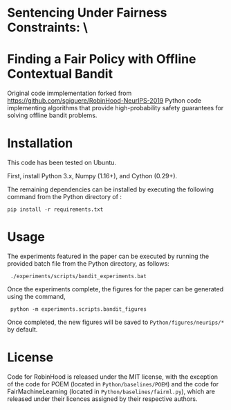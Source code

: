 # Sentencing Under Fairness Constraints: \\
# Finding a Fair Policy with Offline Contextual Bandit

Original code immplementation forked from https://github.com/sgiguere/RobinHood-NeurIPS-2019
Python code implementing algorithms that provide high-probability safety guarantees for solving offline bandit problems.

# Installation

This code has been tested on Ubuntu.

First, install Python 3.x, Numpy (1.16+), and Cython (0.29+).

The remaining dependencies can be installed by executing the following command from the Python directory of : 

	pip install -r requirements.txt

# Usage

The experiments featured in the paper can be executed by running the provided batch file from the Python directory, as follows:

     ./experiments/scripts/bandit_experiments.bat
     
Once the experiments complete, the figures for the paper can be generated using the command, 

     python -m experiments.scripts.bandit_figures
     
Once completed, the new figures will be saved to `Python/figures/neurips/*` by default.

# License

Code for RobinHood is released under the MIT license, with the exception of the code for POEM (located in `Python/baselines/POEM`) and the code for FairMachineLearning (located in `Python/baselines/fairml.py`), which are released under their licences assigned by their respective authors.

